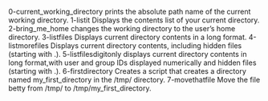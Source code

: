 0-current_working_directory prints the absolute path name of the current working directory.
1-listit Displays the contents list of your current directory.
2-bring_me_home changes the working directory to the user’s home directory.
3-listfiles Displays current directory contents in a long format.
4-listmorefiles Displays current directory contents, including hidden files (starting with .).
5-listfilesdigitonly displays current directory contents in long format,with user and group IDs displayed numerically and hidden files (starting with .).
6-firstdirectory Creates a script that creates a directory named my_first_directory in the /tmp/ directory.
7-movethatfile Move the file betty from /tmp/ to /tmp/my_first_directory.
